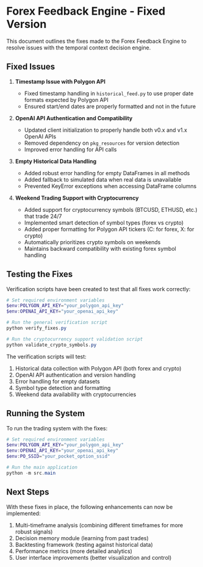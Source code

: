 # Forex Feedback Engine - Fixed Version

This document outlines the fixes made to the Forex Feedback Engine to resolve issues with the temporal context decision engine.

## Fixed Issues

1. **Timestamp Issue with Polygon API**
   - Fixed timestamp handling in `historical_feed.py` to use proper date formats expected by Polygon API
   - Ensured start/end dates are properly formatted and not in the future

2. **OpenAI API Authentication and Compatibility**
   - Updated client initialization to properly handle both v0.x and v1.x OpenAI APIs
   - Removed dependency on `pkg_resources` for version detection
   - Improved error handling for API calls

3. **Empty Historical Data Handling**
   - Added robust error handling for empty DataFrames in all methods
   - Added fallback to simulated data when real data is unavailable
   - Prevented KeyError exceptions when accessing DataFrame columns

4. **Weekend Trading Support with Cryptocurrency**
   - Added support for cryptocurrency symbols (BTCUSD, ETHUSD, etc.) that trade 24/7
   - Implemented smart detection of symbol types (forex vs crypto)
   - Added proper formatting for Polygon API tickers (C: for forex, X: for crypto)
   - Automatically prioritizes crypto symbols on weekends
   - Maintains backward compatibility with existing forex symbol handling

## Testing the Fixes

Verification scripts have been created to test that all fixes work correctly:

```powershell
# Set required environment variables
$env:POLYGON_API_KEY="your_polygon_api_key"
$env:OPENAI_API_KEY="your_openai_api_key"

# Run the general verification script
python verify_fixes.py

# Run the cryptocurrency support validation script
python validate_crypto_symbols.py
```

The verification scripts will test:

1. Historical data collection with Polygon API (both forex and crypto)
2. OpenAI API authentication and version handling
3. Error handling for empty datasets
4. Symbol type detection and formatting
5. Weekend data availability with cryptocurrencies

## Running the System

To run the trading system with the fixes:

```powershell
# Set required environment variables
$env:POLYGON_API_KEY="your_polygon_api_key"
$env:OPENAI_API_KEY="your_openai_api_key"
$env:PO_SSID="your_pocket_option_ssid"

# Run the main application
python -m src.main
```

## Next Steps

With these fixes in place, the following enhancements can now be implemented:

1. Multi-timeframe analysis (combining different timeframes for more robust signals)
2. Decision memory module (learning from past trades)
3. Backtesting framework (testing against historical data)
4. Performance metrics (more detailed analytics)
5. User interface improvements (better visualization and control)
